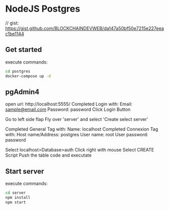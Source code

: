 # NodeJS Postgres
// gist: https://gist.github.com/BLOCKCHAINDEVWEB/da147a50bf50e7215e227eeac1be1144

## Get started
execute commands:
```bash
cd postgres
docker-compose up -d
```

## pgAdmin4
open url: http://localhost:5555/
Completed Login with: 
  Email: sample@email.com
  Password: password
Click Login Button

Go to left side flap
Fly over 'server' and select 'Create select server'

Completed General Tag with:
  Name: localhost
Completed Connexion Tag with: 
  Host name/Address: postgres
  User name: root
  User password: password

Select localhost>Database>auth
Click right with mouse
Select CREATE Script
Push the table code and executate

## Start server
execute commands:
```bash
cd server
npm install
npm start
```
